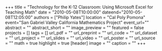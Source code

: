 +++
title = "Technology for the K-12 Classroom: Using Microsoft Excel for Teaching Math"
date = "2010-05-08T10:00:00"
dateend="2010-05-08T12:05:00"
authors = ["Philip Yates"]
location = "Cal Poly Pomona"
event="San Gabriel Valley California Mathematics Project"
event_url=""
abstract = ""
abstract_short = ""
image_preview = ""
featured = false
projects = []
tags = []
url_pdf = ""
url_preprint = ""
url_code = ""
url_dataset = ""
url_project = ""
url_slides = ""
url_video = ""
url_poster = ""
url_source = ""
math = true
highlight = true
[header]
image = ""
caption = ""
+++
